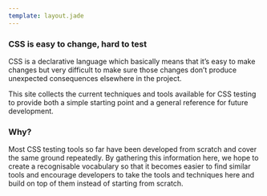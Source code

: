 ```yaml
---
template: layout.jade
---
```


### CSS is easy to change, hard to test

CSS is a declarative language which basically means that it’s easy to make changes but very difficult to make sure those changes don’t produce unexpected consequences elsewhere in the project.

This site collects the current techniques and tools available for CSS testing to provide both a simple  starting point and a general reference for future development.

### Why?

Most CSS testing tools so far have been developed from scratch and cover the same ground repeatedly. By gathering this information here, we hope to create a recognisable vocabulary so that it becomes easier to find similar tools and encourage developers to take the tools and techniques here and build on top of them instead of starting from scratch.